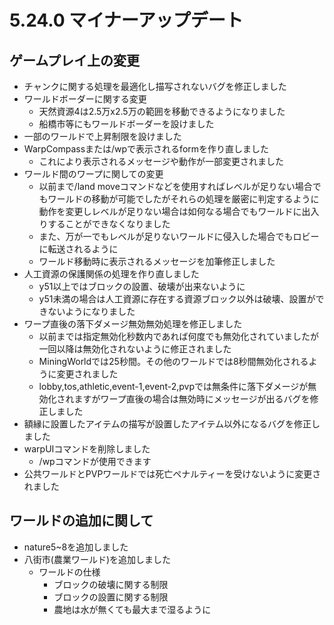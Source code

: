 # 5.24.0 マイナーアップデート
## ゲームプレイ上の変更
* チャンクに関する処理を最適化し描写されないバグを修正しました
* ワールドボーダーに関する変更
  * 天然資源4は2.5万x2.5万の範囲を移動できるようになりました
  * 船橋市等にもワールドボーダーを設けました
* 一部のワールドで上昇制限を設けました
* WarpCompassまたは/wpで表示されるformを作り直しました
  * これにより表示されるメッセージや動作が一部変更されました
* ワールド間のワープに関しての変更
  * 以前まで/land moveコマンドなどを使用すればレベルが足りない場合でもワールドの移動が可能でしたがそれらの処理を厳密に判定するように動作を変更しレベルが足りない場合は如何なる場合でもワールドに出入りすることができなくなりました
  * また、万が一でもレベルが足りないワールドに侵入した場合でもロビーに転送されるように
  * ワールド移動時に表示されるメッセージを加筆修正しました
* 人工資源の保護関係の処理を作り直しました
  * y51以上ではブロックの設置、破壊が出来ないように
  * y51未満の場合は人工資源に存在する資源ブロック以外は破壊、設置ができないようになりました
* ワープ直後の落下ダメージ無効無効処理を修正しました
  * 以前までは指定無効化秒数内であれば何度でも無効化されていましたが一回以降は無効化されないように修正されました
  * MiningWorldでは25秒間。その他のワールドでは8秒間無効化されるように変更されました
  * lobby,tos,athletic,event-1,event-2,pvpでは無条件に落下ダメージが無効化されますがワープ直後の場合は無効時にメッセージが出るバグを修正しました
* 額縁に設置したアイテムの描写が設置したアイテム以外になるバグを修正しました
* warpUIコマンドを削除しました
  * /wpコマンドが使用できます
* 公共ワールドとPVPワールドでは死亡ペナルティーを受けないように変更されました

## ワールドの追加に関して
* nature5~8を追加しました
* 八街市(農業ワールド)を追加しました
  * ワールドの仕様
    * ブロックの破壊に関する制限
    * ブロックの設置に関する制限
    * 農地は水が無くても最大まで湿るように
